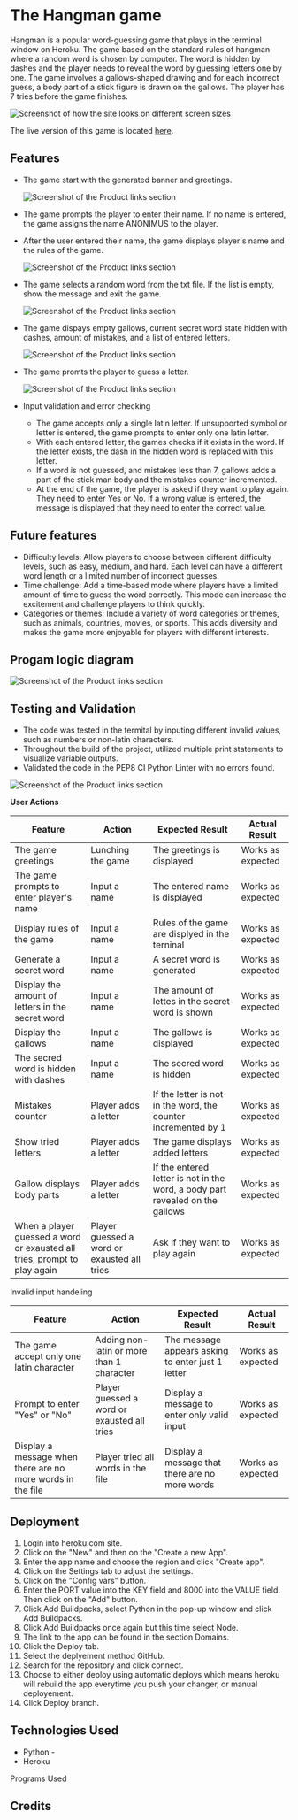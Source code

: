 # The Hangman game

Hangman is a popular word-guessing game that plays in the terminal window on Heroku. The game based on the standard rules of hangman where a random word is chosen by computer. The word is hidden by dashes and the player needs to reveal the word by guessing letters one by one. 
The game involves a gallows-shaped drawing and for each incorrect guess, a body part of a stick figure is drawn on the gallows. The player has 7 tries before the game finishes.

![Screenshot of how the site looks on different screen sizes](images/responsive-layout.jpg)

The live version of this game is located [here](https://hangman-1-5c8273b47be1.herokuapp.com/). 


## Features
- The game start with the generated banner and greetings.

    ![Screenshot of the Product links section](images/greeting.jpg) 


- The game prompts the player to enter their name. If no name is entered, the game assigns the name ANONIMUS to the player.

- After the user entered their name, the game displays player's name and the rules of the game. 

    ![Screenshot of the Product links section](images/rules.jpg) 
   

- The game selects a random word from the txt file. If the list is empty, show the message and exit the game.  

    ![Screenshot of the Product links section](images/secret-word.jpg) 

- The game dispays empty gallows, current secret word state hidden with dashes, amount of mistakes, and a list of entered letters. 

    ![Screenshot of the Product links section](images/gallows.jpg) 

- The game promts the player to guess a letter. 

    ![Screenshot of the Product links section](images/entered-letters2.jpg) 

- Input validation and error checking
  - The game accepts only a single latin letter. If unsupported symbol or letter is entered, the game prompts to enter only one latin letter.  
  - With each entered letter, the games checks if it exists in the word. If the letter exists, the dash in the hidden word is replaced with this letter.
  - If a word is not guessed, and mistakes less than 7, gallows adds a part of the stick man body and the mistakes counter incremented.
  - At the end of the game, the player is asked if they want to play again. They need to enter Yes or No. If a wrong value is entered, the message is displayed that they need to enter the correct value.  

## Future features
- Difficulty levels: Allow players to choose between different difficulty levels, such as easy, medium, and hard. Each level can have a different word length or a limited number of incorrect guesses.
- Time challenge: Add a time-based mode where players have a limited amount of time to guess the word correctly. This mode can increase the excitement and challenge players to think quickly.
- Categories or themes: Include a variety of word categories or themes, such as animals, countries, movies, or sports. This adds diversity and makes the game more enjoyable for players with different interests.

## Progam logic diagram   

![Screenshot of the Product links section](images/diagram-1.png) 


## Testing and Validation

- The code was tested in the termital by inputing different invalid values, such as numbers or non-latin characters. 
- Throughout the build of the project, utilized multiple print statements to visualize variable outputs.
- Validated the code in the PEP8 CI Python Linter with no errors found.

![Screenshot of the Product links section](images/pep8-validation.jpg) 

 __User Actions__


|  Feature |  Action |  Expected Result | Actual Result |
|---|---|---|---|
|  The game greetings |  Lunching the game | The greetings is displayed  | Works as expected  |
|  The game prompts to enter player's name |  Input a name | The entered name is displayed | Works as expected  |
|  Display rules of the game |  Input a name | Rules of the game are displyed in the terninal| Works as expected  |
|  Generate a secret word |  Input a name | A secret word is generated | Works as expected  |
|  Display the amount of letters in the secret word | Input a name | The amount of lettes in the secret word is shown | Works as expected  | 
|  Display the gallows |  Input a name | The gallows is displayed | Works as expected  |
|  The secred word is hidden with dashes |  Input a name | The secred word is hidden | Works as expected  |
|  Mistakes counter |  Player adds a letter | If the letter is not in the word, the counter incremented by 1 | Works as expected  |
| Show tried letters |  Player adds a letter | The game displays added letters | Works as expected  |
| Gallow displays body parts |  Player adds a letter | If the entered letter is not in the word, a body part revealed on the gallows | Works as expected  |
| When a player guessed a word or exausted all tries, prompt to play again |  Player guessed a word or exausted all tries | Ask if they want to play again | Works as expected  |

Invalid input handeling 

|  Feature |  Action |  Expected Result | Actual Result |
|---|---|---|---|
|  The game accept only one latin character |  Adding non-latin or more than 1 character | The message appears asking to enter just 1 letter | Works as expected  |
| Prompt to enter "Yes" or "No" |  Player guessed a word or exausted all tries | Display a message to enter only valid input | Works as expected  |
| Display a message when there are no more words in the file | Player tried all words in the file | Display a message that there are no more words | Works as expected  |

## Deployment
1. Login into heroku.com site.
2. Click on the "New" and then on the "Create a new App".
3. Enter the app name and choose the region and click "Create app".
4. Click on the Settings tab to adjust the settings.
5. Click on the "Config vars" button.
6. Enter the PORT value into the KEY field and 8000 into the VALUE field. Then click on the "Add" button.
7. Click Add Buildpacks, select Python in the pop-up window and click Add Buildpacks.
8. Click Add Buildpacks once again but this time select Node. 
9. The link to the app can be found in the section Domains.
10. Click the Deploy tab.
11. Select the deplyement method GitHub.
12. Search for the repository and click connect.
13. Choose to either deploy using automatic deploys which means heroku will rebuild the app everytime you push your changer, or manual deployement. 
14. Click Deploy branch.





## Technologies Used
 - Python -
 - Heroku 



Programs Used


## Credits
 